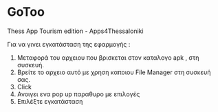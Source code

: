 # GoToo
Thess App Tourism edition - Apps4Thessaloniki

Για να γινει εγκατάσταση της εφαρμογής :
1) Μεταφορά του αρχειου που βρισκεται στον καταλογο apk , στη συσκευή.
2) Βρείτε το αρχειο αυτό με χρηση καποιου File Manager στη συσκευή σας.
3) Click 
4) Ανοιγει ενα pop up παραθυρο με επιλογές 
5) Επιλέξτε εγκατάσταση
